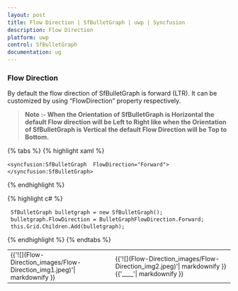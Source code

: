 ```yaml
---
layout: post
title: Flow Direction | SfBulletGraph | uwp | Syncfusion
description: Flow Direction 
platform: uwp
control: SfBulletGraph
documentation: ug
---
```


### Flow Direction

By default the flow direction of SfBulletGraph is forward (LTR). It can be customized by using “FlowDirection” property respectively.

>**Note :-
When the Orientation of **SfBulletGraph** is **Horizontal** the default Flow direction will be Left to Right
like when the Orientation of **SfBulletGraph** is **Vertical** the default Flow Direction will be Top to Bottom.**

{% tabs %}
{% highlight xaml %}

    <syncfusion:SfBulletGraph  FlowDirection="Forward">
    </syncfusion:SfBulletGraph>

{% endhighlight %}

{% highlight c# %}

     SfBulletGraph bulletgraph = new SfBulletGraph();
     bulletgraph.FlowDirection = BulletGraphFlowDirection.Forward;
     this.Grid.Children.Add(bulletgraph);

{% endhighlight %}
{% endtabs %}

<table>
<tr>
<td>
{{'![](Flow-Direction_images/Flow-Direction_img1.jpeg)'| markdownify }}
</td>
<td>
{{'![](Flow-Direction_images/Flow-Direction_img2.jpeg)'| markdownify }}
{{'____'| markdownify }}
</td></tr>
</table>